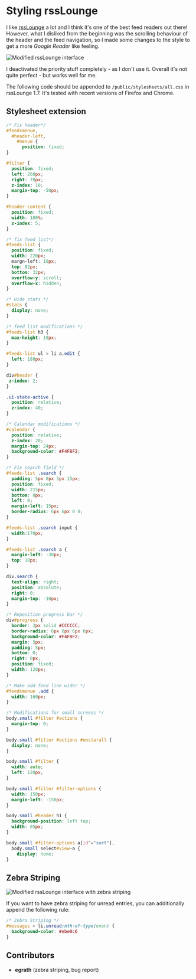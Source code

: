 # Styling rssLounge

I like [rssLounge](http://rsslounge.aditu.de/) a lot and
I think it's one of the best feed readers out there!
However, what I disliked from the beginning was the scrolling
behaviour of the header and the feed navigation,
so I made some changes to the style to get a more *Google Reader* like feeling.

![Modified rssLounge interface](https://raw.github.com/Akron/rssLounge-mod/master/rss-lounge-mod.jpg)

I deactivated the priority stuff completely - as I don't use it.
Overall it's not quite perfect - but works well for me.

The following code should be appended to `/public/stylesheets/all.css`
in rssLounge 1.7. It's tested with recent versions of Firefox and Chrome.

## Stylesheet extension
```css
/* Fix header*/
#feedsmenue,
  #header-left,
    #menue {
      position: fixed;
}

#filter {
  position: fixed;
  left: 260px;
  right: 70px;
  z-index: 10;
  margin-top: -50px;
}

#header-content {
  position: fixed;
  width: 100%;
  z-index: 5;
}

/* fix feed list*/
#feeds-list {
  position: fixed;
  width: 220px;
  margn-left: 10px;
  top: 82px;
  bottom: 32px;
  overflow-y: scroll;
  overflow-x: hidden;
}

/* Hide stats */
#stats {
  display: none;
}

/* feed list modifications */
#feeds-list h3 {
  max-height: 18px;
}

#feeds-list ul > li a.edit {
  left: 180px;
}

div#header {
 z-index: 2;
}

.ui-state-active {
  position: relative;
  z-index: 40;
}

/* Calendar modifications */
#calendar {
  position: relative;
  z-index: 20;
  margin-top: 24px;
  background-color: #F4F8F2;
}

/* Fix search field */
#feeds-list .search {
  padding: 5px 0px 5px 15px;
  position: fixed;
  width: 215px;
  bottom: 0px;
  left: 0;
  margin-left: 15px;
  border-radius: 6px 6px 0 0;
}

#feeds-list .search input {
  width:170px;
}

#feeds-list .search a {
  margin-left: -30px;
  top: 10px;
}

div.search {
  text-align: right;
  position: absolute;
  right: 0;
  margin-top: -10px;
}

/* Reposition progress bar */
div#progress {
  border: 2px solid #CCCCCC;
  border-radius: 6px 6px 6px 6px;
  background-color: #F4F8F2;
  margin: 5px;
  padding: 5px;
  bottom: 0;
  right: 0px;
  position: fixed;
  width: 120px;
}

/* Make add feed line wider */
#feedsmenue .add {
  width: 160px;
}

/* Modifications for small screens */
body.small #filter #actions {
  margin-top: 0;
}

body.small #filter #actions #unstarall {
  display: none;
}

body.small #filter {
  width: auto;
  left: 120px;
}

body.small #filter #filter-options {
  width: 150px;
  margin-left: -150px;
}

body.small #header h1 {
  background-position: left top;
  width: 85px;
}

body.small #filter-options a[id^="sort"],
  body.small select#view~a {
    display: none;
}
```

## Zebra Striping

![Modified rssLounge interface with zebra striping](https://raw.github.com/Akron/rssLounge-mod/master/rss-lounge-mod-2.jpg)

If you want to have zebra striping for unread entries,
you can additionally append the following rule:

```css
/* Zebra Striping */
#messages > li.unread:nth-of-type(even) {
  background-color: #ebe0c6
}
```

## Contributors

- **egrath** (zebra striping, bug report)